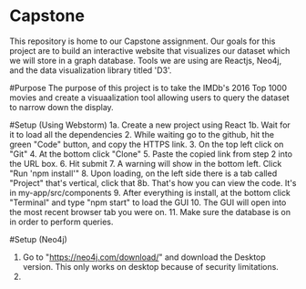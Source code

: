 # Capstone
This repository is home to our Capstone assignment. 
Our goals for this project are to build an interactive website that visualizes our dataset which we will store in a graph database. 
Tools we are using are Reactjs, Neo4j, and the data visualization library titled 'D3'.


#Purpose 
The purpose of this project is to take the IMDb's 2016 Top 1000 movies and create a visuaalization
tool allowing users to query the dataset to narrow down the display.


#Setup (Using Webstorm)
1a. Create a new project using React
1b. Wait for it to load all the dependencies
2. While waiting go to the github, hit the green "Code" button, and copy the HTTPS link.
3. On the top left click on "Git"
4. At the bottom click "Clone"
5. Paste the copied link from step 2 into the URL box.
6. Hit submit
7. A warning will show in the bottom left. Click "Run 'npm install'"
8. Upon loading, on the left side there is a tab called "Project" that's vertical, click that
8b. That's how you can view the code. It's in my-app/src/components
9. After everything is install, at the bottom click "Terminal" and type "npm start" to load the GUI
10. The GUI will open into the most recent browser tab you were on.
11. Make sure the database is on in order to perform queries.


#Setup (Neo4j)
1. Go to "https://neo4j.com/download/" and download the Desktop version. This only works on desktop because of security limitations.
2. 

